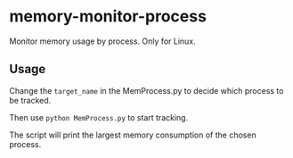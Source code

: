 # memory-monitor-process
Monitor memory usage by process. Only for Linux.

## Usage
Change the `target_name` in the MemProcess.py to decide which process to be tracked. 

Then use `python MemProcess.py` to start tracking.

The script will print the largest memory consumption of the chosen process.
